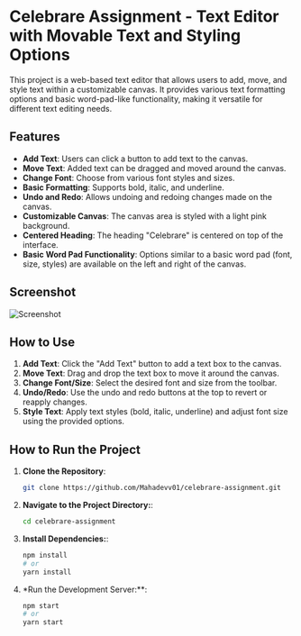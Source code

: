 # Celebrare Assignment - Text Editor with Movable Text and Styling Options

This project is a web-based text editor that allows users to add, move, and style text within a customizable canvas. It provides various text formatting options and basic word-pad-like functionality, making it versatile for different text editing needs.

## Features

- **Add Text**: Users can click a button to add text to the canvas.
- **Move Text**: Added text can be dragged and moved around the canvas.
- **Change Font**: Choose from various font styles and sizes.
- **Basic Formatting**: Supports bold, italic, and underline.
- **Undo and Redo**: Allows undoing and redoing changes made on the canvas.
- **Customizable Canvas**: The canvas area is styled with a light pink background.
- **Centered Heading**: The heading "Celebrare" is centered on top of the interface.
- **Basic Word Pad Functionality**: Options similar to a basic word pad (font, size, styles) are available on the left and right of the canvas.

## Screenshot

![Screenshot](https://github.com/user-attachments/assets/328f39b3-c749-4c5f-83b4-d08293ee487b)

## How to Use

1. **Add Text**: Click the "Add Text" button to add a text box to the canvas.
2. **Move Text**: Drag and drop the text box to move it around the canvas.
3. **Change Font/Size**: Select the desired font and size from the toolbar.
4. **Undo/Redo**: Use the undo and redo buttons at the top to revert or reapply changes.
5. **Style Text**: Apply text styles (bold, italic, underline) and adjust font size using the provided options.

## How to Run the Project

1. **Clone the Repository**:

   ```bash
   git clone https://github.com/Mahadevv01/celebrare-assignment.git
   
2. **Navigate to the Project Directory:**:

   ```bash
   cd celebrare-assignment

3. **Install Dependencies:**:

   ```bash
   npm install
   # or
   yarn install

4. *Run the Development Server:**:

   ```bash
   npm start
   # or
   yarn start
   


   


   

